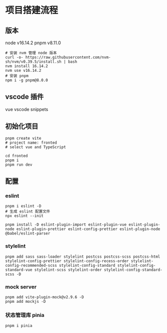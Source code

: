 # 项目搭建流程

## 版本

node v16.14.2
pnpm v8.11.0

```shell
# 安装 nvm 管理 node 版本
curl -o- https://raw.githubusercontent.com/nvm-sh/nvm/v0.39.5/install.sh | bash
nvm install 16.14.2
nvm use v16.14.2
# 安装 pnpm
npm i -g pnpm@8.0.0
```

## vscode 插件

vue vscode snippets

## 初始化项目

```shell
pnpm create vite
# project name: fronted
# select vue and TypeScript

cd fronted
pnpm i
pnpm run dev
```

## 配置

### eslint

```shell
pnpm i eslint -D
# 生成 eslint 配置文件
npx eslint --init

pnpm install -D eslint-plugin-import eslint-plugin-vue eslint-plugin-node eslint-plugin-prettier eslint-config-prettier eslint-plugin-node @babel/eslint-parser
```

### stylelint

```shell
pnpm add sass sass-loader stylelint postcss postcss-scss postcss-html stylelint-config-prettier stylelint-config-recess-order stylelint-config-recommended-scss stylelint-config-standard stylelint-config-standard-vue stylelint-scss stylelint-order stylelint-config-standard-scss -D
```

### mock server

```shell
pnpm add vite-plugin-mock@v2.9.6 -D
pnpm add mockjs -D
```

### 状态管理库 pinia

```shell
pnpm i pinia
```
